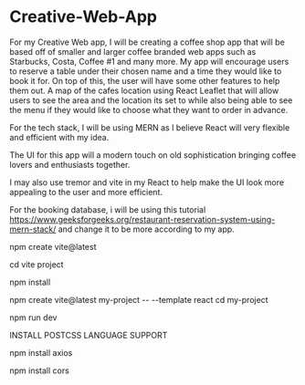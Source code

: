# Creative-Web-App

For my Creative Web app, I will be creating a coffee shop app that will be based off of smaller and larger coffee branded web apps such as Starbucks, Costa, Coffee #1 and many more. My app will encourage users to reserve a table under their chosen name and a time they would like to book it for.
On top of this, the user will have some other features to help them out. A map of the cafes location using React Leaflet that will allow users to see the area and the location its set to while also being able to see the menu if they would like to choose what they want to order in advance.

For the tech stack, I will be using MERN as I believe React will very flexible and efficient with my idea.

The UI for this app will a modern touch on old sophistication bringing coffee lovers and enthusiasts together.

I may also use tremor and vite in my React to help make the UI look more appealing to the user and more efficient.

For the booking database, i will be using this tutorial https://www.geeksforgeeks.org/restaurant-reservation-system-using-mern-stack/ and change it to be more according to my app.


npm create vite@latest

cd vite project

npm install

npm create vite@latest my-project -- --template react
cd my-project

npm run dev

INSTALL POSTCSS LANGUAGE SUPPORT

npm install axios

npm install cors


